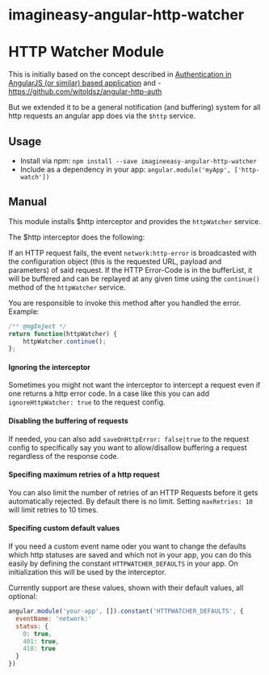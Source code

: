 # imagineasy-angular-http-watcher

HTTP Watcher Module
============================

This is initially based on the concept described in [Authentication in AngularJS (or similar) based application](http://www.espeo.pl/1-authentication-in-angularjs-application/) and  - https://github.com/witoldsz/angular-http-auth

But we extended it to be a general notification (and buffering) system for all http requests an angular app does via the `$http` service.

Usage
------

- Install via npm: `npm install --save imagineeasy-angular-http-watcher`
- Include as a dependency in your app: `angular.module('myApp', ['http-watch'])`

Manual
------

This module installs $http interceptor and provides the `httpWatcher` service.

The $http interceptor does the following:

If an HTTP request fails, the event `network:http-error` is broadcasted with the configuration object (this is the requested URL, payload and parameters)
of said request. If the HTTP Error-Code is in the bufferList, it will be buffered and can be replayed at any given time using the `continue()` method of the `httpWatcher` service.

You are responsible to invoke this method after you handled the error. Example:
```js
/** @ngInject */
return function(httpWatcher) {
    httpWatcher.continue();
};
```

#### Ignoring the interceptor

Sometimes you might not want the interceptor to intercept a request even if one returns a http error code. In a case like this you can add `ignoreHttpWatcher: true` to the request config.

#### Disabling the buffering of requests

If needed, you can also add `saveOnHttpError: false|true` to the request config to specifically say you want to allow/disallow buffering a request regardless of the response code.

#### Specifing maximum retries of a http request

You can also limit the number of retries of an HTTP Requests before it gets automatically rejected. By default there is no limit. Setting `maxRetries: 10` will limit retries to 10 times.

#### Specifing custom default values

If you need a custom event name oder you want to change the defaults which http statuses are saved and which not in your app, you can do this easily by defining the constant ``HTTPWATCHER_DEFAULTS`` in your app. On initialization this will be used by the interceptor.

Currently support are these values, shown with their default values, all optional:
```js
angular.module('your-app', []).constant('HTTPWATCHER_DEFAULTS', {
  eventName: 'network:'
  status: {
    0: true,
    401: true,
    418: true
  }
})
```
